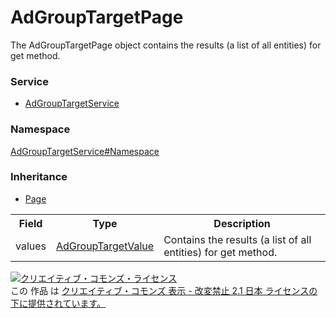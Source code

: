 # AdGroupTargetPage
The AdGroupTargetPage object contains the results (a list of all entities) for get method.

### Service
+ [AdGroupTargetService](../../services/AdGroupTargetService.md)

### Namespace
[AdGroupTargetService#Namespace](../../services/AdGroupTargetService.md#namespace)

### Inheritance
+ [Page](../Common/Page.md)

<table>
 <tr>
  <th>Field</th>
  <th>Type</th>
  <th>Description</th>
 </tr>
 <tr>
  <td>values</td>
  <td><a href="./AdGroupTargetValue.md">AdGroupTargetValue</a></td>
  <td>Contains the results (a list of all entities) for get method.</td>
 </tr>
</table>

<a rel="license" href="http://creativecommons.org/licenses/by-nd/2.1/jp/"><img alt="クリエイティブ・コモンズ・ライセンス" style="border-width:0" src="https://i.creativecommons.org/l/by-nd/2.1/jp/88x31.png" /></a><br />この 作品 は <a rel="license" href="http://creativecommons.org/licenses/by-nd/2.1/jp/">クリエイティブ・コモンズ 表示 - 改変禁止 2.1 日本 ライセンスの下に提供されています。</a>
